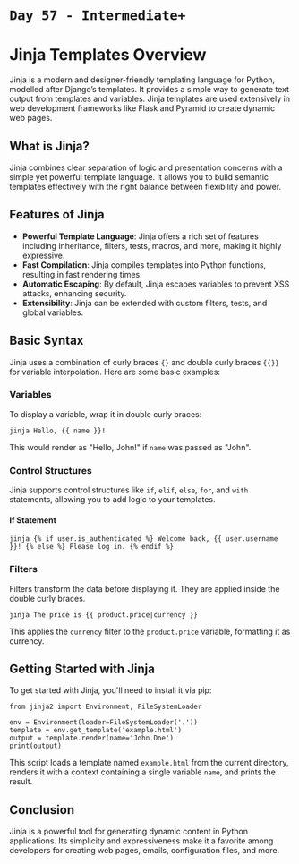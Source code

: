 # `Day 57 - Intermediate+`

# Jinja Templates Overview

Jinja is a modern and designer-friendly templating language for Python, modelled after Django’s templates. It provides a simple way to generate text output from templates and variables. Jinja templates are used extensively in web development frameworks like Flask and Pyramid to create dynamic web pages.

## What is Jinja?

Jinja combines clear separation of logic and presentation concerns with a simple yet powerful template language. It allows you to build semantic templates effectively with the right balance between flexibility and power.

## Features of Jinja

- **Powerful Template Language**: Jinja offers a rich set of features including inheritance, filters, tests, macros, and more, making it highly expressive.
- **Fast Compilation**: Jinja compiles templates into Python functions, resulting in fast rendering times.
- **Automatic Escaping**: By default, Jinja escapes variables to prevent XSS attacks, enhancing security.
- **Extensibility**: Jinja can be extended with custom filters, tests, and global variables.

## Basic Syntax

Jinja uses a combination of curly braces `{}` and double curly braces `{{}}` for variable interpolation. Here are some basic examples:

### Variables

To display a variable, wrap it in double curly braces:

```jinja Hello, {{ name }}!```


This would render as "Hello, John!" if `name` was passed as "John".

### Control Structures

Jinja supports control structures like `if`, `elif`, `else`, `for`, and `with` statements, allowing you to add logic to your templates.

#### If Statement

```
jinja {% if user.is_authenticated %} Welcome back, {{ user.username }}! {% else %} Please log in. {% endif %}
```


### Filters

Filters transform the data before displaying it. They are applied inside the double curly braces.
```
jinja The price is {{ product.price|currency }}
```

This applies the `currency` filter to the `product.price` variable, formatting it as currency.

## Getting Started with Jinja

To get started with Jinja, you'll need to install it via pip:


```
from jinja2 import Environment, FileSystemLoader

env = Environment(loader=FileSystemLoader('.')) 
template = env.get_template('example.html')
output = template.render(name='John Doe') 
print(output)
```


This script loads a template named `example.html` from the current directory, renders it with a context containing a single variable `name`, and prints the result.

## Conclusion

Jinja is a powerful tool for generating dynamic content in Python applications. Its simplicity and expressiveness make it a favorite among developers for creating web pages, emails, configuration files, and more.


